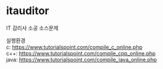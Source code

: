 # itauditor
IT 감리사 소공 소스문제  

실행환경  
c: https://www.tutorialspoint.com/compile_c_online.php  
c++: https://www.tutorialspoint.com/compile_cpp_online.php  
java: https://www.tutorialspoint.com/compile_java_online.php  
